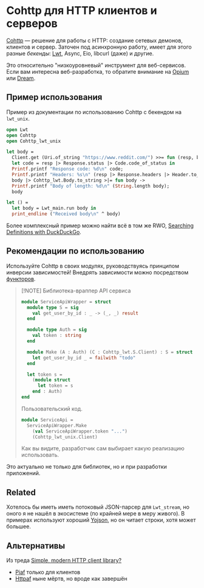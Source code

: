 # Cohttp для HTTP клиентов и серверов

[Cohttp] &mdash; решение для работы с HTTP: создание сетевых демонов, клиентов и сервер.
Заточен под асинхронную работу, имеет для этого разные _бекенды_: [Lwt](../concurrency/lwt.md), Async, Eio, libcurl (даже) и другие.

Это относительно "низкоуровневый" инструмент для веб-сервисов. Если вам интересна веб-разработка,
то обратите внимание на [Opium](./opium.md) или [Dream](./dream.md).

## Пример использования

Пример из документации по использованию Cohttp с бекендом на `lwt_unix`.

```ocaml
open Lwt
open Cohttp
open Cohttp_lwt_unix

let body =
  Client.get (Uri.of_string "https://www.reddit.com/") >>= fun (resp, body) ->
  let code = resp |> Response.status |> Code.code_of_status in
  Printf.printf "Response code: %d\n" code;
  Printf.printf "Headers: %s\n" (resp |> Response.headers |> Header.to_string);
  body |> Cohttp_lwt.Body.to_string >|= fun body ->
  Printf.printf "Body of length: %d\n" (String.length body);
  body

let () =
  let body = Lwt_main.run body in
  print_endline ("Received body\n" ^ body)
```

Более комплексный пример можно найти всё в том же RWO, [Searching Definitions with DuckDuckGo](http://dev.realworldocaml.org/concurrent-programming.html#example-searching-definitions-with-duckduckgo).

## Рекомендации по использованию

Используйте Cohttp в своих модулях, руководствуясь принципом инверсии зависимостей! Внедрять зависимости можно посредством [функторов](https://ocaml.org/docs/functors#injecting-dependencies-using-functors).

> [!NOTE] Библиотека-враппер API сервиса
>
> ```ocaml
> module ServiceApiWrapper = struct
>   module type S = sig
>     val get_user_by_id : _ -> (_, _) result
>   end
>
>   module type Auth = sig
>     val token : string
>   end
>
>   module Make (A : Auth) (C : Cohttp_lwt.S.Client) : S = struct
>     let get_user_by_id _ = failwith "todo"
>   end
>
>   let token s =
>     (module struct
>       let token = s
>     end : Auth)
> end
> ```
>
> Пользовательский код.
>
> ```ocaml
> module ServiceApi =
>   ServiceApiWrapper.Make
>     (val ServiceApiWrapper.token "...")
>     (Cohttp_lwt_unix.Client)
> ```
>
> Как вы видите, разработчик сам выбирает какую реализацию использовать.

Это актуально не только для библиотек, но и при разработки приложений.

## Related

Хотелось бы иметь иметь потоковый JSON-парсер для `Lwt_stream`, но оного я не нашёл в экосистеме
(по крайней мере в меру живого). В примерах используют хороший [Yojson](../yojson.md),
но он читает строки, хотя может большее.

## Альтернативы

Из треда [Simple, modern HTTP client library?](https://discuss.ocaml.org/t/simple-modern-http-client-library/11239)

- [Piaf](https://github.com/anmonteiro/piaf) только для клиентов
- [Httpaf](https://github.com/inhabitedtype/httpaf) ныне мёртв, но вроде как завершён

[Cohttp]: https://github.com/mirage/ocaml-cohttp

